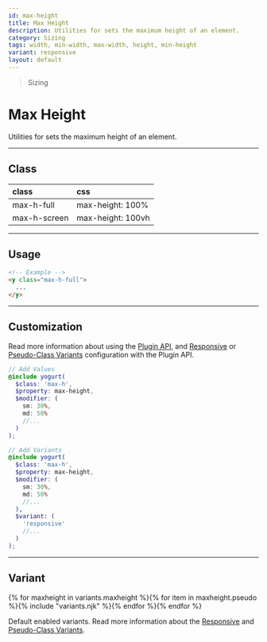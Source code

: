 ```yaml
---
id: max-height
title: Max Height
description: Utilities for sets the maximum height of an element.
category: Sizing
tags: width, min-width, max-width, height, min-height
variant: responsive
layout: default
---
```


> Sizing

# Max Height

Utilities for sets the maximum height of an element.

---

## Class

| <span class="px-3 py-1 text-white (dark)text-charcoal-100 bg-charcoal-100 (dark)bg-gray-600 rounded-full">class</span> | <span class="px-3 py-1 text-white (dark)text-charcoal-100 bg-charcoal-100 (dark)bg-gray-600 rounded-full">css</span> |
|:--|:--|
| max-h-full | max-height: 100% |
| max-h-screen | max-height: 100vh |

---

## Usage

```html
<!-- Example -->
<y class="max-h-full">
  ...
</y>
```
---

## Customization

Read more information about using the [Plugin API](/plugin-api/), and  [Responsive](/responsive) or [Pseudo-Class Variants](/pseudo-class-variants/) configuration with the Plugin API.

```scss
// Add Values
@include yogurt(
  $class: 'max-h',
  $property: max-height,
  $modifier: (
    sm: 30%,
    md: 50%
    //...
  )
);

// Add Variants
@include yogurt(
  $class: 'max-h',
  $property: max-height,
  $modifier: (
    sm: 30%,
    md: 50%
    //...
  ),
  $variant: (
    'responsive'
    //...
  )
);
```

---

## Variant

<y class="flex flex-gap-2 flex-wrap justify-start items-center">{% for maxheight in variants.maxheight %}{% for item in maxheight.pseudo %}{% include "variants.njk" %}{% endfor %}{% endfor %}</y>

Default enabled variants. Read more information about the [Responsive](/responsive) and [Pseudo-Class Variants](/pseudo-class-variants/).

